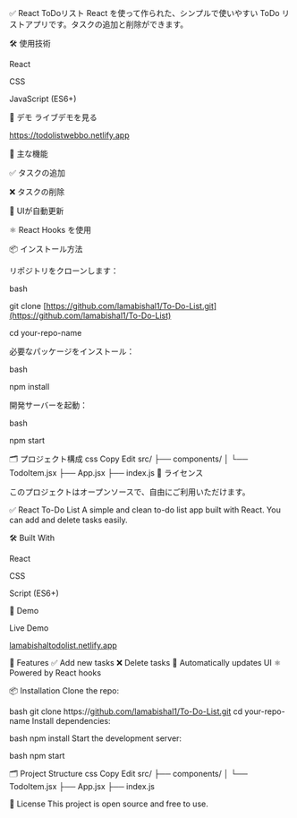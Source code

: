 ✅ React ToDoリスト
React を使って作られた、シンプルで使いやすい ToDo リストアプリです。タスクの追加と削除ができます。


🛠️ 使用技術

React

CSS

JavaScript (ES6+)


📸 デモ
ライブデモを見る

https://todolistwebbo.netlify.app


🚀 主な機能

✅ タスクの追加

❌ タスクの削除

🔄 UIが自動更新

⚛️ React Hooks を使用


📦 インストール方法

リポジトリをクローンします：

bash

git clone [https://github.com/lamabishal1/To-Do-List.git](https://github.com/lamabishal1/To-Do-List)

cd your-repo-name

必要なパッケージをインストール：


bash

npm install

開発サーバーを起動：


bash


npm start

🗂️ プロジェクト構成
css
Copy
Edit
src/
├── components/
│   └── TodoItem.jsx
├── App.jsx
├── index.js
📄 ライセンス


このプロジェクトはオープンソースで、自由にご利用いただけます。


✅ React To-Do List
A simple and clean to-do list app built with React. You can add and delete tasks easily.


🛠️ Built With

React

CSS

Script (ES6+)


📸 Demo

Live Demo


[lamabishaltodolist.netlify.app](https://todolistwebbo.netlify.app)


🚀 Features
✅ Add new tasks
❌ Delete tasks
💾 Automatically updates UI
⚛️ Powered by React hooks


📦 Installation
Clone the repo:


bash
git clone https://[github.com/lamabishal1/To-Do-List.git](https://github.com/lamabishal1/To-Do-List)
cd your-repo-name
Install dependencies:

bash
npm install
Start the development server:

bash
npm start

🗂️ Project Structure
css
Copy
Edit
src/
├── components/
│   └── TodoItem.jsx
├── App.jsx
├── index.js

📄 License
This project is open source and free to use.
